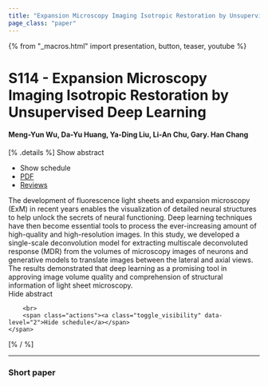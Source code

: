 ```yaml
---
title: "Expansion Microscopy Imaging Isotropic Restoration by Unsupervised Deep Learning"
page_class: "paper"
---
```


{% from "_macros.html" import presentation, button, teaser, youtube %}

# S114 - Expansion Microscopy Imaging Isotropic Restoration by Unsupervised Deep Learning

#### Meng-Yun Wu, Da-Yu Huang, Ya-Ding Liu, Li-An Chu, Gary.  Han Chang

[% .details %]
<a class="toggle_visibility" data-selector=".abstract" data-level="3">Show abstract</a>
- <a class="toggle_visibility" data-selector=".schedule" data-level="3">Show schedule</a>
- <a href="https://openreview.net/pdf?id=NiUSj5tDKf">PDF</a>
- <a href="https://openreview.net/forum?id=NiUSj5tDKf">Reviews</a>

<p>
    <span class="abstract">
        The development of fluorescence light sheets and expansion microscopy (ExM) in recent years enables the visualization of detailed neural structures to help unlock the secrets of neural functioning. Deep learning techniques have then become essential tools to process the ever-increasing amount of high-quality and high-resolution images. In this study, we developed a single-scale deconvolution model for extracting multiscale deconvoluted response (MDR) from the volumes of microscopy images of neurons and generative models to translate images between the lateral and axial views. The results demonstrated that deep learning as a promising tool in approving image volume quality and comprehension of structural information of light sheet microscopy.
        <br>
        <span class="actions"><a class="toggle_visibility" data-level="2">Hide abstract</a></span>
    </span>
</p>

<p>
    <span class="schedule">
        
        <br>
        <span class="actions"><a class="toggle_visibility" data-level="2">Hide schedule</a></span>
    </span>
</p>
[% / %]

---


### Short paper
